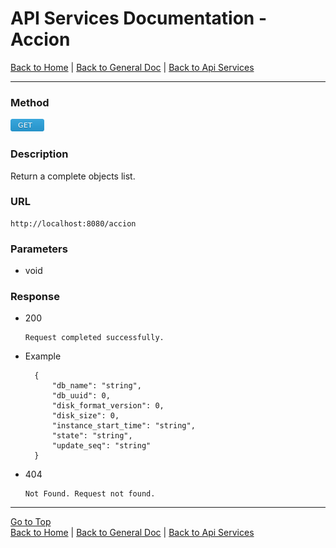 # API Services Documentation - Accion

[Back to Home](/README.md) | [Back to General Doc](/docs/readme.md) | [Back to Api Services](/docs/markdown/api.md)

---

### Method
![get](../../images/method-get.png "get")

### Description
Return a complete objects list.

### URL
    http://localhost:8080/accion
### Parameters
- void

### Response
- 200 

    ``` 
    Request completed successfully.
    ```

- Example
   
    
        {
            "db_name": "string",
            "db_uuid": 0,
            "disk_format_version": 0,
            "disk_size": 0,
            "instance_start_time": "string",
            "state": "string",
            "update_seq": "string"
        }
    

- 404  

    ``` 
    Not Found. Request not found.
    ```  


---
[Go to Top](#markdown-header-api-services-documentation-accion)  
[Back to Home](/README.md) | [Back to General Doc](/docs/readme.md) | [Back to Api Services](/docs/markdown/api.md)
